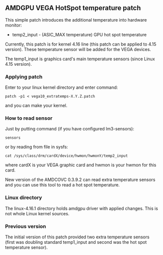 ## AMDGPU VEGA HotSpot temperature patch

This simple patch introduces the additional temperature into hardware monitor:

* temp2_input - (ASIC_MAX temperature) GPU hot spot temperature

Currently, this patch is for kernel 4.16 line (this patch can be applied to 4.15 version).
These temperature sensor will be added for the VEGA devices.

The temp1_input is graphics card's main temperature sensors (since Linux 4.15 version).

### Applying patch

Enter to your linux kernel directory and enter command:

```
patch -p1 < vega10_extratemps-X.Y.Z.patch
```

and you can make your kernel.

### How to read sensor

Just by putting command (if you have configured lm3-sensors):

```
sensors
```

or by reading from file in sysfs:

```
cat /sys/class/drm/cardX/device/hwmon/hwmonY/temp2_input
```

where cardX is your VEGA graphic card and hwmon is your hwmon for this card.

New version of the AMDCOVC 0.3.9.2 can read extra temperature sensors and
you can use this tool to read a hot spot temperature.

### Linux directory

The linux-4.16.1 directory holds amdgpu driver with applied changes.
This is not whole Linux kernel sources.

### Previous version

The initial version of this patch provided two extra temperature sensors
(first was doubling standard temp1_input and second was the hot spot temperature sensor).

